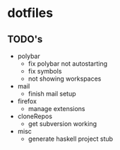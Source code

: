 # dotfiles

## TODO's

- polybar
  - fix polybar not autostarting
  - fix symbols
  - not showing workspaces
- mail
  - finish mail setup
- firefox
  - manage extensions
- cloneRepos
  - get subversion working
- misc
  - generate haskell project stub